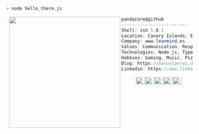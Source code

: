 ```zsh
> node hello_there.js
```

<img style="padding-left: 8px;" align="left" src="https://i.pinimg.com/originals/b9/01/80/b901800f5583ba62d542abd802a9606e.gif" width="300" /> 

```csharp
pandacore@github
-------------------------
Shell: zsh 5.8.1
Location: Canary Islands, ES
Company: www.leanmind.es
Values: Communication, Respect, Simplicity, Courage, Feedback
Technologies: Node.js, TypeScript, React, MongoDB, SQL
Hobbies: Gaming, Music, Pizza
Blog: https://manuelperez.dev/
Linkedin: https://www.linkedin.com/in/manuel-perez-regalado/
```
<p align="left">
  &nbsp; &nbsp; &nbsp; &nbsp; &nbsp;
  <img alt="#474342" src="https://via.placeholder.com/15/474342/000000?text=+" width="25" height="20" /><img alt="#fbedf6" src="https://via.placeholder.com/15/fbedf6/000000?text=+" width="25" height="20" /><img alt="#c9594d" src="https://via.placeholder.com/15/c9594d/000000?text=+" width="25" height="20" /><img alt="#f8b9b2" src="https://via.placeholder.com/15/f8b9b2/000000?text=+" width="25" height="20" /><img alt="#ae9c9d" src="https://via.placeholder.com/15/ae9c9d/000000?text=+" width="25" height="20" />
</p>
